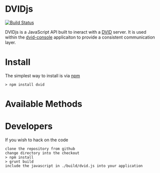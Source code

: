 DVIDjs
======
[![Build Status](https://drone.io/github.com/janelia-flyem/dvidjs/status.png)](https://drone.io/github.com/janelia-flyem/dvidjs/latest)

DVIDjs is a JavaScript API built to ineract with a [DVID](https://github.com/janelia-flyem/dvid) server. It is used within the
[dvid-console](https://github.com/janelia-flyem/dvid-console) applicaiton to provide a consistent communication layer.


Install
=======
The simplest way to install is via [npm](https://www.npmjs.com)

    > npm install dvid

Available Methods
=================


Developers
==========

If you wish to hack on the code
    
    clone the repository from github
    change directory into the checkout
    > npm install
    > grunt build
    include the javascript in ./build/dvid.js into your application
